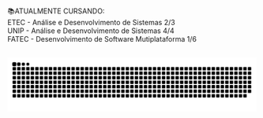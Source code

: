 📚ATUALMENTE CURSANDO:<br> 
ETEC - Análise e Desenvolvimento de Sistemas 2/3<br>
UNIP - Análise e Desenvolvimento de Sistemas 4/4<br>
FATEC - Desenvolvimento de Software Mutiplataforma 1/6

## 
  
  ![Snake animation](https://github.com/Lrd-M/Lrd-M/blob/output/github-contribution-grid-snake.svg)
